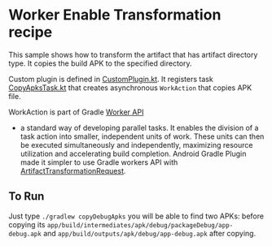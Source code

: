 # Worker Enable Transformation recipe

This sample shows how to transform the artifact that has artifact directory type.
It copies the build APK to the specified directory.

Custom plugin is defined in [CustomPlugin.kt](build-logic/plugins/src/main/kotlin/CustomPlugin.kt).
It registers task [CopyApksTask.kt](build-logic/plugins/src/main/kotlin/CopyApksTask.kt) that creates asynchronous
`WorkAction` that copies APK file.

WorkAction is part of Gradle [Worker API](https://docs.gradle.org/current/userguide/worker_api.html)
- a standard way of developing parallel tasks.
It enables the division of a task action into smaller, independent units of work.
These units can then be executed simultaneously and independently, maximizing resource utilization
and accelerating build completion. Android Gradle Plugin made it simpler to use Gradle workers API with
[ArtifactTransformationRequest](https://developer.android.com/reference/tools/gradle-api/8.2/com/android/build/api/artifact/ArtifactTransformationRequest).

## To Run
Just type `./gradlew copyDebugApks`
you will be able to find two APKs: before copying its
`app/build/intermediates/apk/debug/packageDebug/app-debug.apk`
and `app/build/outputs/apk/debug/app-debug.apk` after copying.

